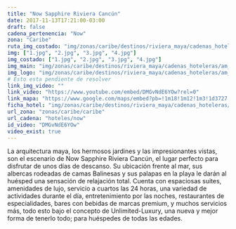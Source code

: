 ```yaml
---
title: "Now Sapphire Riviera Cancún"
date: 2017-11-13T17:21:00-03:00
draft: false
cadena_pertenencia: "Now"
zona: "Caribe"
ruta_img_costado: "img/zonas/caribe/destinos/riviera_maya/cadenas_hoteleras/am_resort/now/now_sapphire_riviera_cancun/imagenes_hotel/"
img: ["1.jpg", "2.jpg", "3.jpg", "4.jpg"]
img_costado: ["1.jpg", "2.jpg", "3.jpg", "4.jpg"]
img_main: "img/zonas/caribe/destinos/riviera_maya/cadenas_hoteleras/am_resort/now/now_sapphire_riviera_cancun/now_sapphire_riviera_cancun.jpg"
img_logo: "img/zonas/caribe/destinos/riviera_maya/cadenas_hoteleras/am_resort/now/now_sapphire_riviera_cancun/logo_hotel/logo_now_sapphire_riviera_cancun.jpg"
# Esto esta pendiente de resolver
link_img_video: ""
link_video: "https://www.youtube.com/embed/DMGvNdE6YOw?rel=0"
link_mapa: "https://www.google.com/maps/embed?pb=!1m18!1m12!1m3!1d3727.8308760964946!2d-86.86781268506988!3d20.878865986079763!2m3!1f0!2f0!3f0!3m2!1i1024!2i768!4f13.1!3m3!1m2!1s0x85cdde4805f63c3b%3A0x298b55ab500e4a11!2sNow+Sapphire+Riviera+Cancun!5e0!3m2!1ses!2scl!4v1510666018039"
ficha_hotel: "img/zonas/caribe/destinos/riviera_maya/cadenas_hoteleras/am_resort/now/now_sapphire_riviera_cancun/now_sapphire_riviera_cancun.pdf"
url_zona: "zonas/caribe/caribe"
url_cadena: "hoteles/now"
id_video: "DMGvNdE6YOw"
video_exist: true
---
```

La arquitectura maya, los hermosos jardines y las impresionantes vistas, son el escenario de Now Sapphire Riviera Cancún, el lugar perfecto para disfrutar de unos días de descanso. Su ubicación frente al mar, sus albercas rodeadas de camas Balinesas y sus palapas en la playa le darán al huésped una sensación de relajación total. Cuenta con espaciosas suites, amenidades de lujo, servicio a cuartos las 24 horas, una variedad de actividades durante el día, entretenimiento por las noches, restaurantes de especialidades, bares con bebidas de marcas premium, y muchos servicios más, todo esto bajo el concepto de Unlimited-Luxury, una nueva y mejor forma de tenerlo todo; para huéspedes de todas las edades.
